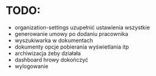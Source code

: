 # TODO:
- organization-settings uzupełnić ustawienia wszystkie
- generowanie umowy po dodaniu pracownika
- wyszukiwarka w dokumentach
- dokumenty opcje pobierania wyświetlania itp
- archiwizacja żeby działała
- dashboard hrowy dokończyć
- wylogowanie